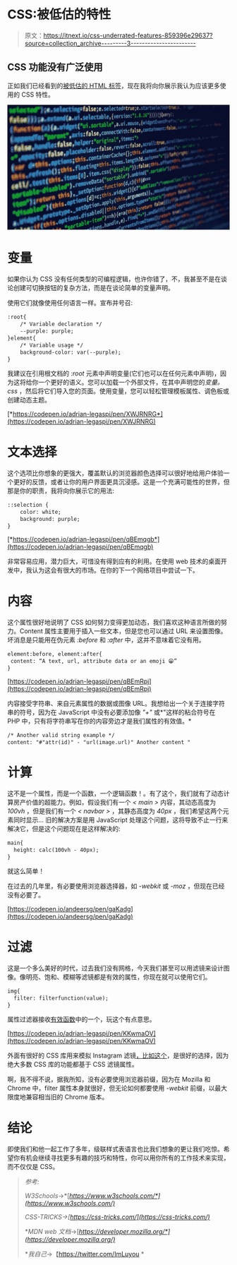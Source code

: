 # CSS:被低估的特性

> 原文：<https://itnext.io/css-underrated-features-859396e29637?source=collection_archive---------3----------------------->

## CSS 功能没有广泛使用

正如我们已经看到的[被低估的 HTML 标签](/html-underrated-tags-119ef3e45b94)，现在我将向你展示我认为应该更多使用的 CSS 特性。

![](img/0ccb5e2bf49038725d16bfac58a13e6e.png)

# 变量

如果你认为 CSS 没有任何类型的可编程逻辑，也许你错了，不，我甚至不是在谈论创建可切换按钮的复杂方法，而是在谈论简单的变量声明。

使用它们就像使用任何语言一样。宣布并号召:

```
:root{
    /* Variable declaration */
    --purple: purple;
}element{
    /* Variable usage */
    background-color: var(--purple);
}
```

我建议在引用根文档的 *:root* 元素中声明变量(它们也可以在任何元素中声明)，因为这将给你一个更好的语义。您可以加载一个外部文件，在其中声明您的*变量。css* ，然后将它们导入您的页面。使用变量，您可以轻松管理模板属性、调色板或创建动态主题。

[*https://codepen.io/adrian-legaspi/pen/XWJRNRG*](https://codepen.io/adrian-legaspi/pen/XWJRNRG)

# 文本选择

这个选项比你想象的更强大，覆盖默认的浏览器颜色选择可以很好地给用户体验一个更好的反馈，或者让你的用户界面更具沉浸感。这是一个充满可能性的世界，但那是你的职责，我将向你展示它的用法:

```
::selection {
    color: white;
    background: purple;
}
```

[*https://codepen.io/adrian-legaspi/pen/qBEmqgb*](https://codepen.io/adrian-legaspi/pen/qBEmqgb)

非常容易应用，潜力巨大，可惜没有得到应有的利用。在使用 web 技术的桌面开发中，我认为这会有很大的市场。在你的下一个网络项目中尝试一下。

# 内容

这个属性很好地说明了 CSS 如何努力变得更加动态，我们喜欢这种语言所做的努力。Content 属性主要用于插入一些文本，但是您也可以通过 URL 来设置图像。坏消息是只能用在伪元素 *:before* 和 *:after* 中，这并不意味着它没有用。

```
element:before, element:after{
 content: “A text, url, attribute data or an emoji 😁”
}
```

[https://codepen.io/adrian-legaspi/pen/qBEmRpj](https://codepen.io/adrian-legaspi/pen/qBEmRpj)

内容接受字符串、来自元素属性的数据或图像 URL。我想给出一个关于连接字符串的符号，因为在 JavaScript 中没有必要添加像 *"+"* 或*"这样的粘合符号在 PHP 中，只有将字符串写在你的内容旁边才是我们属性的有效值。*

```
/* Another valid string example */
content: "#"attr(id)" - "url(image.url)" Another content "
```

# 计算

这不是一个属性，而是一个函数，一个逻辑函数！。有了这个，我们就有了动态计算房产价值的超能力。例如，假设我们有一个 *< main >* 内容，其动态高度为 *100vh* ，但是我们有一个 *< navbar >* ，其静态高度为 *40px* ，我们希望这两个元素同时显示… 旧的解决方案是用 JavaScript 处理这个问题，这将导致不止一行来解决它，但是这个问题现在是这样解决的:

```
main{
  height: calc(100vh - 40px);
}
```

就这么简单！

在过去的几年里，有必要使用浏览器选择器，如 *-webkit* 或 *-moz* ，但现在已经没有必要了。

[https://codepen.io/andeersg/pen/gaKadg](https://codepen.io/andeersg/pen/gaKadg)

# 过滤

这是一个多么美好的时代，过去我们没有网格，今天我们甚至可以用滤镜来设计图像。像明亮、饱和、模糊等滤镜都是有效的属性，你现在就可以使用它们。

```
img{
  filter: filterfunction(value);
}
```

属性过滤器接收[有效函数](https://developer.mozilla.org/en-US/docs/Web/CSS/filter)中的一个，玩这个有点意思。

[https://codepen.io/adrian-legaspi/pen/KKwmaOV](https://codepen.io/adrian-legaspi/pen/KKwmaOV)

外面有很好的 CSS 库用来模拟 Instagram 滤镜[，比如这个](https://una.im/CSSgram/)，是很好的选择，因为绝大多数 CSS 库的功能都基于 CSS 滤镜属性。

啊，我不得不说，据我所知，没有必要使用浏览器前缀，因为在 Mozilla 和 Chrome 中，filter 属性本身就很好，但无论如何都要使用 *-webkit* 前缀，以最大限度地兼容相当旧的 Chrome 版本。

# 结论

即使我们和他一起工作了多年，级联样式表语言也比我们想象的更让我们吃惊。希望你有机会继续寻找更多有趣的技巧和特性，你可以用你所有的工作技术来实现，而不仅仅是 CSS。

> *参考:*
> 
> *W3Schools*→*[*https://www.w3schools.com/*](https://www.w3schools.com/)*
> 
> *CSS-TRICKS→[https://css-tricks.com/](https://css-tricks.com/)*
> 
> **MDN web 文档*→[*https://developer.mozilla.org/*](https://developer.mozilla.org/)*
> 
> **我自己*→【https://twitter.com/ImLuyou *